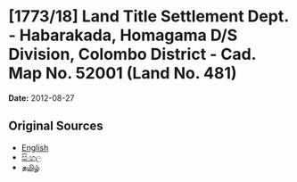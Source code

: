 # [1773/18] Land Title Settlement Dept. - Habarakada, Homagama D/S Division, Colombo District - Cad. Map No. 52001 (Land No. 481)

**Date:** 2012-08-27

## Original Sources

- [English](https://documents.gov.lk/view/extra-gazettes/2012/8/1773-18_E.pdf)
- [සිංහල](https://documents.gov.lk/view/extra-gazettes/2012/8/1773-18_S.pdf)
- [தமிழ்](https://documents.gov.lk/view/extra-gazettes/2012/8/1773-18_T.pdf)
